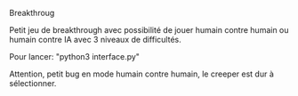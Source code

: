 Breakthroug

Petit jeu de breakthrough avec possibilité de jouer humain contre humain ou humain contre IA avec 3 niveaux de difficultés.

Pour lancer: "python3 interface.py"

Attention, petit bug en mode humain contre humain, le creeper est dur à sélectionner.
